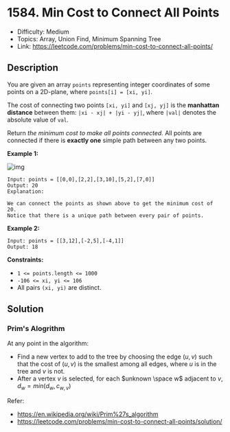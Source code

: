 # 1584. Min Cost to Connect All Points

- Difficulty: Medium
- Topics: Array, Union Find, Minimum Spanning Tree
- Link: https://leetcode.com/problems/min-cost-to-connect-all-points/

## Description

You are given an array `points` representing integer coordinates of some points on a 2D-plane, where `points[i] = [xi, yi]`.

The cost of connecting two points `[xi, yi]` and `[xj, yj]` is the **manhattan distance** between them: `|xi - xj| + |yi - yj|`, where `|val|` denotes the absolute value of `val`.

Return _the minimum cost to make all points connected._ All points are connected if there is **exactly one** simple path between any two points.

**Example 1:**

![img](https://assets.leetcode.com/uploads/2020/08/26/d.png)

```
Input: points = [[0,0],[2,2],[3,10],[5,2],[7,0]]
Output: 20
Explanation:

We can connect the points as shown above to get the minimum cost of 20.
Notice that there is a unique path between every pair of points.
```

**Example 2:**

```
Input: points = [[3,12],[-2,5],[-4,1]]
Output: 18
```

**Constraints:**

- `1 <= points.length <= 1000`
- `-106 <= xi, yi <= 106`
- All pairs `(xi, yi)` are distinct.

## Solution

### Prim's Alogrithm

At any point in the algorithm:

- Find a new vertex to add to the tree by choosing the edge $(u, v)$ such that the cost of $(u,v)$ is the smallest among all edges, where $u$ is in the tree and $v$ is not.
- After a vertex $v$ is selected, for each $unknown \space w$ adjacent to $v$, $d_w = min(d_w, c_{w,v})$

Refer:

- https://en.wikipedia.org/wiki/Prim%27s_algorithm
- https://leetcode.com/problems/min-cost-to-connect-all-points/solution/
